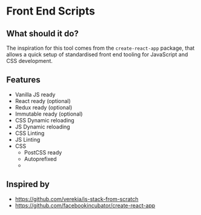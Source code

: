 # Front End Scripts
## What should it do?

The inspiration for this tool comes from the `create-react-app` package, that allows a quick setup of standardised front end tooling for JavaScript and CSS development.

## Features

- Vanilla JS ready
- React ready (optional)
- Redux ready (optional)
- Immutable ready (optional)
- CSS Dynamic reloading
- JS Dynamic reloading
- CSS Linting
- JS Linting
- CSS
	- PostCSS ready
	- Autoprefixed
	- 


## Inspired by

- https://github.com/verekia/js-stack-from-scratch
- https://github.com/facebookincubator/create-react-app